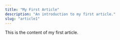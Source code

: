 ```yaml
---
title: "My First Article"
description: "An introduction to my first article."
slug: "article1"
---
```


This is the content of my first article.